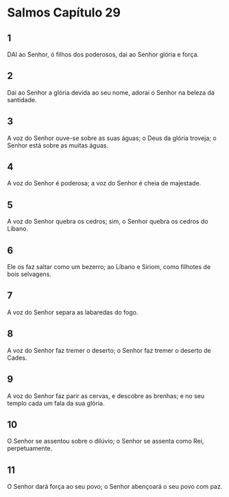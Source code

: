 # Salmos Capítulo 29

## 1
DAI ao Senhor, ó filhos dos poderosos, dai ao Senhor glória e força.

## 2
Dai ao Senhor a glória devida ao seu nome, adorai o Senhor na beleza da santidade.

## 3
A voz do Senhor ouve-se sobre as suas águas; o Deus da glória troveja; o Senhor está sobre as muitas águas.

## 4
A voz do Senhor é poderosa; a voz do Senhor é cheia de majestade.

## 5
A voz do Senhor quebra os cedros; sim, o Senhor quebra os cedros do Líbano.

## 6
Ele os faz saltar como um bezerro; ao Líbano e Siriom, como filhotes de bois selvagens.

## 7
A voz do Senhor separa as labaredas do fogo.

## 8
A voz do Senhor faz tremer o deserto; o Senhor faz tremer o deserto de Cades.

## 9
A voz do Senhor faz parir as cervas, e descobre as brenhas; e no seu templo cada um fala da sua glória.

## 10
O Senhor se assentou sobre o dilúvio; o Senhor se assenta como Rei, perpetuamente.

## 11
O Senhor dará força ao seu povo; o Senhor abençoará o seu povo com paz.

